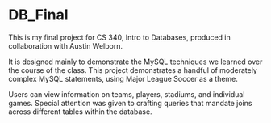 # DB_Final
This is my final project for CS 340, Intro to Databases, produced in collaboration with Austin Welborn.

It is designed mainly to demonstrate the MySQL techniques we learned over the course of the class. 
This project demonstrates a handful of moderately complex MySQL statements, using Major League Soccer as a theme.

Users can view information on teams, players, stadiums, and individual games. Special attention was given to crafting queries that 
mandate joins across different tables within the database.
